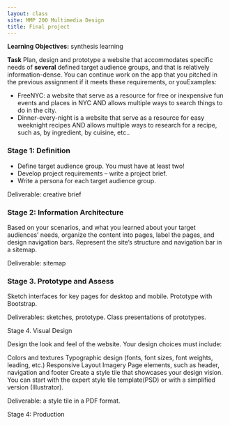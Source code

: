 ```yaml
---
layout: class
site: MMP 200 Multimedia Design
title: Final project
---
```


**Learning Objectives:** synthesis learning

**Task**
Plan, design and prototype a website that accommodates specific needs of **several** defined target audience groups, and that is relatively information-dense. You can continue work on the app that you pitched in the previous assignment if it meets these requirements, or youExamples:
- FreeNYC: a website that serve as a resource for free or inexpensive fun events and places in NYC AND allows multiple ways to search things to do in the city.
- Dinner-every-night is a website that serve as a resource for easy weeknight recipes AND allows multiple ways to research for a recipe, such as, by ingredient, by cuisine, etc..

### Stage 1: Definition

- Define target audience group. You must have at least two!
- Develop project requirements – write a project brief.
- Write a persona for each target audience group.

Deliverable: creative brief

### Stage 2: Information Architecture

Based on your scenarios, and what you learned about your target audiences’ needs, organize the content into pages, label the pages, and design navigation bars. Represent the site’s structure and navigation bar in a  sitemap.

Deliverable: sitemap

### Stage 3. Prototype and Assess

Sketch interfaces for key pages for desktop and mobile. Prototype with Bootstrap.

Deliverables: sketches, prototype. Class presentations of prototypes.

Stage 4. Visual Design

Design the look and feel of the website. Your design choices must include:

Colors and textures
Typographic design (fonts, font sizes, font weights, leading, etc.)
Responsive Layout
Imagery
Page elements, such as header, navigation and footer
Create a style tile that showcases your design vision. You can start with the expert style tile template(PSD) or with a simplified version (Illustrator).

Deliverable: a style tile in a PDF format.

Stage 4: Production
